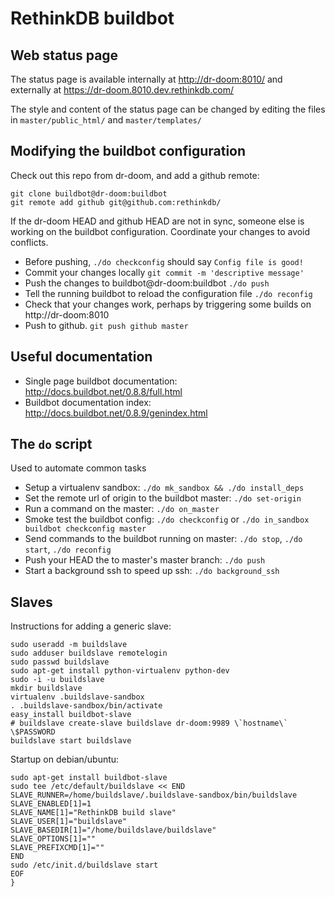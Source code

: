# RethinkDB buildbot

## Web status page

The status page is available internally at [http://dr-doom:8010/](http://dr-doom:8010/) and
externally at https://dr-doom.8010.dev.rethinkdb.com/

The style and content of the status page can be changed by editing the
files in `master/public_html/` and `master/templates/`

## Modifying the buildbot configuration

Check out this repo from dr-doom, and add a github remote:

```
git clone buildbot@dr-doom:buildbot
git remote add github git@github.com:rethinkdb/
```

If the dr-doom HEAD and github HEAD are not in sync, someone else is
working on the buildbot configuration. Coordinate your changes to
avoid conflicts.

* Before pushing, `./do checkconfig` should say `Config file is good!`
* Commit your changes locally `git commit -m 'descriptive message'`
* Push the changes to buildbot@dr-doom:buildbot `./do push`
* Tell the running buildbot to reload the configuration file `./do reconfig`
* Check that your changes work, perhaps by triggering some builds on http://dr-doom:8010
* Push to github. `git push github master`

## Useful documentation

* Single page buildbot documentation: http://docs.buildbot.net/0.8.8/full.html
* Buildbot documentation index: http://docs.buildbot.net/0.8.9/genindex.html

## The `do` script

Used to automate common tasks

* Setup a virtualenv sandbox: `./do mk_sandbox && ./do install_deps`
* Set the remote url of origin to the buildbot master: `./do set-origin`
* Run a command on the master: `./do on_master`
* Smoke test the buildbot config: `./do checkconfig` or `./do in_sandbox buildbot checkconfig master`
* Send commands to the buildbot running on master: `./do stop`, `./do start`, `./do reconfig`
* Push your HEAD the to master's master branch: `./do push`
* Start a background ssh to speed up ssh: `./do background_ssh`

## Slaves

Instructions for adding a generic slave:

```
sudo useradd -m buildslave
sudo adduser buildslave remotelogin
sudo passwd buildslave
sudo apt-get install python-virtualenv python-dev
sudo -i -u buildslave
mkdir buildslave
virtualenv .buildslave-sandbox
. .buildslave-sandbox/bin/activate
easy_install buildbot-slave
# buildslave create-slave buildslave dr-doom:9989 \`hostname\` \$PASSWORD
buildslave start buildslave
```

Startup on debian/ubuntu:

```
sudo apt-get install buildbot-slave
sudo tee /etc/default/buildslave << END
SLAVE_RUNNER=/home/buildslave/.buildslave-sandbox/bin/buildslave
SLAVE_ENABLED[1]=1
SLAVE_NAME[1]="RethinkDB build slave"
SLAVE_USER[1]="buildslave"
SLAVE_BASEDIR[1]="/home/buildslave/buildslave"
SLAVE_OPTIONS[1]=""
SLAVE_PREFIXCMD[1]=""
END
sudo /etc/init.d/buildslave start
EOF
}
```

